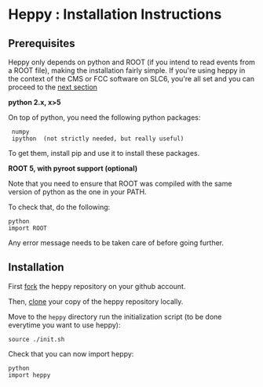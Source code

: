 # Heppy : Installation Instructions 


## Prerequisites

Heppy only depends on python and ROOT (if you intend to read events from a ROOT file), making the installation fairly simple. If you're using heppy in the context of the CMS or FCC software on SLC6, you're all set and you can proceed to the [next section](#environment)

**python 2.x, x>5**

On top of python, you need the following python packages: 

     numpy
     ipython  (not strictly needed, but really useful)

To get them, install pip and use it to install these packages.

**ROOT 5, with pyroot support (optional)**

Note that you need to ensure that ROOT was compiled with the same
version of python as the one in your PATH.

To check that, do the following:

	python
	import ROOT

Any error message needs to be taken care of before going further. 


## Installation 

First [fork](https://help.github.com/articles/fork-a-repo/) the heppy repository on your github account. 

Then, [clone](https://help.github.com/articles/cloning-a-repository/) your copy of the heppy repository locally.

Move to the `heppy` directory run the initialization script (to be done everytime you want to use heppy):

    source ./init.sh
    
Check that you can now import heppy:

    python
    import heppy 


